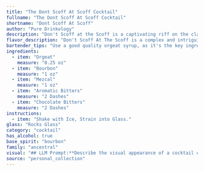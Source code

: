 ```yaml
---
title: "The Dont Scoff At Scoff Cocktail"
fullname: "The Dont Scoff At Scoff Cocktail"
shortname: "Dont Scoff At Scoff"
author: "Pure Drinkology"
description: "Don't Scoff at the Scoff is a captivating riff on the classic Old Fashioned, drawing inspiration from its rich history of bourbon, bitters, and sweetening agents.  The addition of mezcal and orgeat brings a modern twist,  creating a layered and complex cocktail that celebrates both tradition and innovation. "
flavor_description: "Don't Scoff At The Scoff is a complex and intriguing cocktail. The orgeat syrup provides a sweet, almondy base, while the bourbon adds warmth and spice. The mezcal lends a smoky, earthy note, balanced by the subtle bitterness of aromatic and chocolate bitters. The result is a captivating blend of sweet, smoky, spicy, and bitter flavors, creating a truly unique and memorable cocktail experience. "
bartender_tips: "Use a good quality orgeat syrup, as it's the key ingredient. Measure the orgeat carefully for the right balance. A dash of each bitters adds complexity, but don't overdo it. Shake hard with ice to chill and dilute. Strain into a chilled coupe for a crisp, elegant presentation. "
ingredients:
  - item: "Orgeat"
    measure: "0.25 oz"
  - item: "Bourbon"
    measure: "1 oz"
  - item: "Mezcal"
    measure: "1 oz"
  - item: "Aromatic Bitters"
    measure: "2 Dashes"
  - item: "Chocolate Bitters"
    measure: "2 Dashes"
instructions:
  - item: "Shake with Ice, Strain into Glass."
glass: "Rocks Glass"
category: "cocktail"
has_alcohol: true
base_spirit: "bourbon"
family: "ancestral"
visual: "## LLM Prompt:**Describe the visual appearance of a cocktail called Don't Scoff At The Scoff, made with the following ingredients:*** **Orgeat Syrup:**  A sweet, almond-flavored syrup with a light, viscous texture.* **Bourbon Whiskey:** A clear amber liquid with a slightly oily sheen.* **Mezcal:** A smoky, amber-colored spirit with a noticeable oily layer on top.* **Aromatic Bitters:** A dark, slightly viscous liquid with a strong herbal aroma.* **Chocolate Bitters:** A dark, viscous liquid with a rich chocolate aroma.**Focus on the following aspects:*** **Color:** Describe the overall color of the cocktail. Is it light or dark, clear or cloudy?* **Texture:** Is the cocktail smooth, oily, or layered? * **Garnish:** Suggest a garnish that would complement the flavors and enhance the visual appeal. * **Overall impression:** Describe the overall impression the cocktail gives, focusing on its visual appeal. Is it elegant, rustic, vibrant, or mysterious? **Example Response:**The 'Don't Scoff At The Scoff' presents a captivatingly layered appearance. The base is a deep amber hue, tinged with the subtle smokiness of the mezcal. A thin layer of oily sheen from the mezcal rests atop the drink, reflecting the light in an alluring dance. The orgeat syrup adds a touch of creaminess to the texture, creating a visual contrast to the sharp lines of the ice cubes. A sprig of fresh mint, gently placed on the rim of the glass, adds a touch of verdant green, harmonizing with the smoky notes of the cocktail and hinting at its complex flavor profile. "
source: "personal_collection"
---
```


